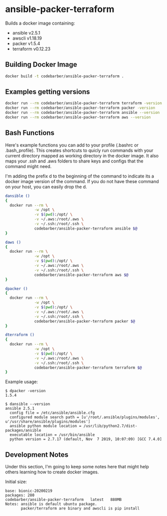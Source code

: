 # ansible-packer-terraform

Builds a docker image containing:
  
  * ansible   v2.5.1
  * awscli    v1.18.19
  * packer    v1.5.4
  * terraform v0.12.23

## Building Docker Image
```bash
docker build -t codebarber/ansible-packer-terraform .
```

## Examples getting versions

```bash
docker run --rm codebarber/ansible-packer-terraform terraform -version
docker run --rm codebarber/ansible-packer-terraform packer -version
docker run --rm codebarber/ansible-packer-terraform ansible --version
docker run --rm codebarber/ansible-packer-terraform aws --version
```

## Bash Functions
Here's example functions you can add to your profile (.bashrc or .bash_profile).  This creates shortcuts to quicly run commands with your current directory mapped as working directory in the docker image.  It also maps your .ssh and .aws folders to share keys and configs that the command might need.

I'm adding the prefix d to the beginning of the command to indicate its a docker image version of the command.  If you do not have these command on your host, you can easily drop the d.

```bash
dansible () 
{
  docker run --rm \
             -w /opt \
             -v $(pwd):/opt/ \
             -v ~/.aws:/root/.aws \
             -v ~/.ssh:/root/.ssh \
             codebarber/ansible-packer-terraform ansible $@
}

daws () 
{
  docker run --rm \
             -w /opt \
             -v $(pwd):/opt/ \
             -v ~/.aws:/root/.aws \
             -v ~/.ssh:/root/.ssh \
             codebarber/ansible-packer-terraform aws $@
}

dpacker () 
{
  docker run --rm \
             -w /opt \
             -v $(pwd):/opt/ \
             -v ~/.aws:/root/.aws \
             -v ~/.ssh:/root/.ssh \
             codebarber/ansible-packer-terraform packer $@
}

dterraform () 
{
  docker run --rm \
             -w /opt \
             -v $(pwd):/opt/ \
             -v ~/.aws:/root/.aws \
             -v ~/.ssh:/root/.ssh \
             codebarber/ansible-packer-terraform terraform $@
}
```

Example usage:
```
$ dpacker -version
1.5.4

$ dansible --version
ansible 2.5.1
  config file = /etc/ansible/ansible.cfg
  configured module search path = [u'/root/.ansible/plugins/modules', u'/usr/share/ansible/plugins/modules']
  ansible python module location = /usr/lib/python2.7/dist-packages/ansible
  executable location = /usr/bin/ansible
  python version = 2.7.17 (default, Nov  7 2019, 10:07:09) [GCC 7.4.0]
```

## Development Notes

Under this section, I'm going to keep some notes here that might help others learning how to create docker images.

Initial size:
```
base: bionic-20200219
packages: 280
codebarber/ansible-packer-terraform   latest   880MB
Notes: ansible is default ubuntu package.
       packer/terraform are binary and awscli is pip install
```
